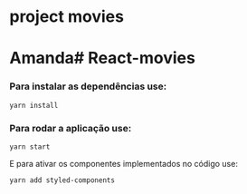 # project movies

# Amanda# React-movies

### Para instalar as dependências use: 

```
yarn install
```

### Para rodar a aplicação use: 

```
yarn start
```

E para ativar os componentes implementados no código use:

```
yarn add styled-components
```
